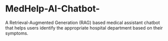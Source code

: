 # MedHelp-AI-Chatbot-
A Retrieval-Augmented Generation (RAG) based medical assistant chatbot that helps users identify the appropriate hospital department based on their symptoms.

